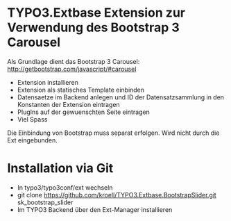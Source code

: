 TYPO3.Extbase Extension zur Verwendung des Bootstrap 3 Carousel 
==============================================================

Als Grundlage dient das Bootstrap 3 Carousel:
http://getbootstrap.com/javascript/#carousel

* Extension installieren
* Extension als statisches Template einbinden 
* Datensaetze im Backend anlegen und ID der Datensatzsammlung in den Konstanten der Extension eintragen
* PlugIns auf der gewuenschten Seite eintragen
* Viel Spass

Die Einbindung von Bootstrap muss separat erfolgen. Wird nicht durch die Ext eingebunden.


Installation via Git
========================
* In typo3/typo3conf/ext wechseln
* git clone https://github.com/kroell/TYPO3.Extbase.BootstrapSlider.git sk_bootstrap_slider
* Im TYPO3 Backend über den Ext-Manager installieren
